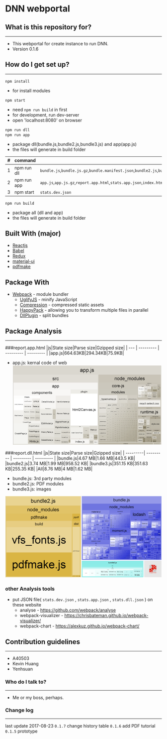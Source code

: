 # DNN webportal #



## What is this repository for? ##
------
* This webportal for create instance to run DNN.
* Version 0.1.6

## How do I get set up? ##
------
```
npm install
```
* for install modules

```
npm start
```
* need `npm run build` in first
* for development, run dev-server
* open 'localhost:8080' on browser

```
npm run dll
npm run app
```
* package dll(bundle.js,bundle2.js,bundle3.js) and app(app.js)
* the files will generate in build folder

|#|command|generate|
| - | --------- | ------------ |
| 1 |npm run dll|`bundle.js`,`bundle.js.gz`,`bundle.manifest.json`,`bundle2.js`,`bundle2.js.gz`,`bundle2.manifest.json`,`bundle3.js`,`bundle3.js.gz`,`bundle3.manifest.json`,`report.dll.html`,`stats.dll.json`|
| 2 |npm run app|`app.js`,`app.js.gz`,`report.app.html`,`stats.app.json`,`index.html`,`main.css`,`/image`,`/locales`,`/res`|
| 3 |npm start  |`stats.dev.json`|

```
npm run build
```
* package all (dll and app)
* the files will generate in build folder

## Built With (major)
* [Reactjs](https://facebook.github.io/react/)
* [Babel](https://babeljs.io/)
* [Redux](https://github.com/reactjs/redux)
* [material-ui](http://www.material-ui.com/)
* [pdfmake](http://pdfmake.org)

## Package With
* [Webpack](https://github.com/webpack/webpack) - module bundler
	* [UglifyJS](https://github.com/webpack-contrib/uglifyjs-webpack-plugin) - minify JavaScript
	* [Compression](https://github.com/webpack-contrib/compression-webpack-plugin) - compressed static assets
	* [HappyPack](https://github.com/amireh/happypack) - allowing you to transform multiple files in parallel
	* [DllPlugin](https://webpack.js.org/plugins/dll-plugin/) - split bundles

## Package Analysis ##
------
###report.app.html
|js|State size|Parse size|Gzipped size|
| --- | --------- | --------- | --------- |
|app.js|664.63KB|294.34KB|75.9KB|

* app.js: kernal code of web
![alt text](/src/app/image/readme/app.PNG "app.js")

###report.dll.html
|js|State size|Parse size|Gzipped size|
| ---------| --------- | --------- | --------- |
|bundle.js|4.67 MB|1.66 MB|443.5 KB|
|bundle2.js|3.74 MB|1.99 MB|958.52 KB|
|bundle3.js|351.15 KB|351.63 KB|255.35 KB|
|All|8.76 MB|4 MB|1.62 MB|

* bundle.js: 3rd party modules
* bundle2.js: PDF modules
* bundle3.js: images

![alt text](/src/app/image/readme/dll.PNG "dll.js")

### other Analysis tools
* put JSON file( `stats.dev.json` , `stats.app.json` , `stats.dll.json` ) on these website
	* analyse - https://github.com/webpack/analyse
	* webpack-visualizer - https://chrisbateman.github.io/webpack-visualizer/
	* webpack-chart - https://alexkuz.github.io/webpack-chart/

## Contribution guidelines ##
------
* A40503
* Kevin Huang
* Yenhsuan

### Who do I talk to? ###
------
* Me or my boss, perhaps.

### Change log ###
------
last update 2017-08-23
`0.1.7` change history table
`0.1.6` add PDF tutorial
`0.1.5` prototype